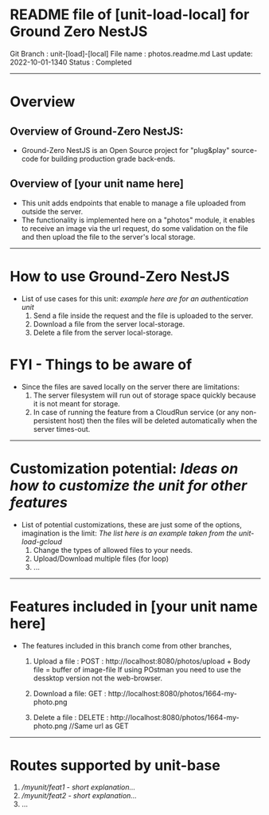 # README file of [unit-load-local] for Ground Zero NestJS

Git Branch : unit-[load]-[local]
File name  : photos.readme.md
Last update: 2022-10-01-1340
Status     : Completed

---------------------------------------------------------

# Overview

## Overview of Ground-Zero NestJS: 
- Ground-Zero NestJS is an Open Source project for "plug&play" source-code
  for building production grade back-ends.

## Overview of [your unit name here]
- This unit adds endpoints that enable to manage a file uploaded from outside the server.
- The functionality is implemented here on a "photos" module, it enables to receive an image 
  via the url request, do some validation on the file and then upload the file to the server's local storage.

---------------------------------------------------------

# How to use Ground-Zero NestJS
- List of use cases for this unit: *example here are for an authentication unit*
  1. Send a file inside the request and the file is uploaded to the server.
  2. Download a file from the server local-storage.
  3. Delete a file from the server local-storage.


# FYI - Things to be aware of
- Since the files are saved locally on the server there are limitations:
  1. The server filesystem will run out of storage space quickly because it is not meant for storage.
  2. In case of running the feature from a CloudRun service (or any non-persistent host) then the files will be deleted automatically when the server times-out.


---------------------------------------------------------

# Customization potential:  *Ideas on how to customize the unit for other features*
- List of potential customizations, these are just some of the options, imagination is the limit:
*The list here is an example taken from the unit-load-gcloud*
  1. Change the types of allowed files to your needs.
  2. Upload/Download multiple files (for loop)
  3. ...


---------------------------------------------------------

# Features included in [your unit name here]
- The features included in this branch come from other branches,
    1. Upload a file  : POST   :  http://localhost:8080/photos/upload  + Body file = buffer of image-file
                        If using POstman you need to use the dessktop version not the web-browser.

    2. Download a file: GET    :  http://localhost:8080/photos/1664-my-photo.png

    3. Delete a file  : DELETE :  http://localhost:8080/photos/1664-my-photo.png  //Same url as GET
---------------------------------------------------------

# Routes supported by unit-base
1. */myunit/feat1 - short explanation...*
2. */myunit/feat2 - short explanation...*
3. ...

